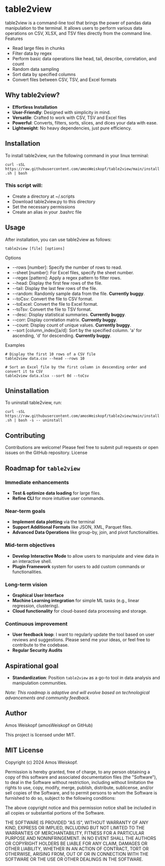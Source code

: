 # table2view

table2view is a command-line tool that brings the power of pandas data manipulation to the terminal. It allows users to perform various data operations on CSV, XLSX, and TSV files directly from the command line.
Features

 - Read large files in chunks
 - Filter data by regex
 - Perform basic data operations like head, tail, describe, correlation, and count
 - Random data sampling
 - Sort data by specified columns
 - Convert files between CSV, TSV, and Excel formats

## Why table2view?

- **Effortless Installation**
- **User-Friendly**: Designed with simplicity in mind.
- **Versatile**: Crafted to work with CSV, TSV and Excel files
- **Powerful**: Converts, filters, sorts, slices, and dices your data with ease.
- **Lightweight**: No heavy dependencies, just pure efficiency.

## Installation

To install table2view, run the following command in your linux terminal:

```curl -sSL https://raw.githubusercontent.com/amosWeiskopf/table2view/main/install.sh | bash```

### This script will:

 - Create a directory at ~/.scripts
 - Download table2view.py to this directory
 - Set the necessary permissions
 - Create an alias in your .bashrc file

## Usage

After installation, you can use table2view as follows:

```table2view [file] [options]```

Options

 - --rows [number]: Specify the number of rows to read.
 - --sheet [number]: For Excel files, specify the sheet number.
 - --regex [pattern]: Apply a regex pattern to filter rows.
 - --head: Display the first few rows of the file.
 - --tail: Display the last few rows of the file.
 - --random: Randomly sample data from the file. **Currently buggy**.
 - --toCsv: Convert the file to CSV format.
 - --toExcel: Convert the file to Excel format.
 - --toTsv: Convert the file to TSV format.
 - --desc: Display statistical summaries. **Currently buggy**.
 - --corr: Display correlation matrix. **Currently buggy**.
 - --count: Display count of unique values. **Currently buggy**.
 - --sort [column_index][a/d]: Sort by the specified column. 'a' for ascending, 'd' for descending. **Currently buggy**.

Examples

```
# Display the first 10 rows of a CSV file
table2view data.csv --head --rows 10
```

```
# Sort an Excel file by the first column in descending order and convert it to CSV
table2view data.xlsx --sort 0d --toCsv
```

## Uninstallation

To uninstall table2view, run:

```curl -sSL https://raw.githubusercontent.com/amosWeiskopf/table2view/main/install.sh | bash -s -- uninstall```

## Contributing

Contributions are welcome! Please feel free to submit pull requests or open issues on the GitHub repository.
License


## Roadmap for `table2view`

### Immediate enhancements
- **Test & optimize data loading** for large files.
- **Refine CLI** for more intuitive user commands.

### Near-term goals
- **Implement data plotting** via the terminal
- **Support Additional Formats** like JSON, XML, Parquet files.
- **Advanced Data Operations** like group-by, join, and pivot functionalities.

### Mid-term objectives
- **Develop Interactive Mode** to allow users to manipulate and view data in an interactive shell.
- **Plugin Framework** system for users to add custom commands or functionalities.

### Long-term vision
- **Graphical User Interface**
- **Machine Learning integration** for simple ML tasks (e.g., linear regression, clustering).
- **Cloud functionality** for cloud-based data processing and storage.

### Continuous improvement
- **User feedback loop**: I want to regularly update the tool based on user reviews and suggestions. Please send me your ideas, or feel free to contribute to the codebase.
- **Regular Security Audits**

## Aspirational goal
- **Standardization**: Position `table2view` as a go-to tool in data analysis and manipulation communities.

_Note: This roadmap is adaptive and will evolve based on technological advancements and community feedback._


## Author
Amos Weiskopf (amosWeiskopf on GitHub)

This project is licensed under MIT.

## MIT License

Copyright (c) 2024 Amos Weiskopf.

Permission is hereby granted, free of charge, to any person obtaining a copy
of this software and associated documentation files (the "Software"), to deal
in the Software without restriction, including without limitation the rights
to use, copy, modify, merge, publish, distribute, sublicense, and/or sell
copies of the Software, and to permit persons to whom the Software is
furnished to do so, subject to the following conditions:

The above copyright notice and this permission notice shall be included in all
copies or substantial portions of the Software.

THE SOFTWARE IS PROVIDED "AS IS", WITHOUT WARRANTY OF ANY KIND, EXPRESS OR
IMPLIED, INCLUDING BUT NOT LIMITED TO THE WARRANTIES OF MERCHANTABILITY,
FITNESS FOR A PARTICULAR PURPOSE AND NONINFRINGEMENT. IN NO EVENT SHALL THE
AUTHORS OR COPYRIGHT HOLDERS BE LIABLE FOR ANY CLAIM, DAMAGES OR OTHER
LIABILITY, WHETHER IN AN ACTION OF CONTRACT, TORT OR OTHERWISE, ARISING FROM,
OUT OF OR IN CONNECTION WITH THE SOFTWARE OR THE USE OR OTHER DEALINGS IN THE
SOFTWARE.
